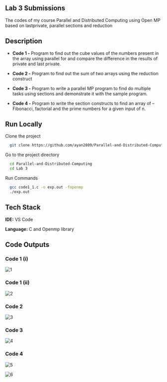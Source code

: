 ## Lab 3 Submissions

The codes of my course Parallel and Distributed Computing using Open MP based
on lastprivate, parallel sections and reduction


## Description

- **Code 1 -** Program to find out the cube values of the numbers present in the array using parallel for and compare the difference in the results of private and last private.

- **Code 2 -** Program to find out the sum of two arrays using the reduction construct
- **Code 3 -** Program to write a parallel MP program to find do multiple tasks using sections and demonstrate it with the sample program.
- **Code 4 -** Program to write the section constructs to find an array of – Fibonacci, factorial and the prime numbers for a given input of n.

## Run Locally

Clone the project

```bash
  git clone https://github.com/ayan2809/Parallel-and-Distributed-Computing
```

Go to the project directory

```bash
  cd Parallel-and-Distributed-Computing
  cd Lab 3
```

Run Commands

```bash
  gcc code1_1.c -o exp.out -fopenmp
  ./exp.out 
```

  
## Tech Stack

**IDE:** VS Code

**Language:** C and Openmp library

  
## Code Outputs

### Code 1 (i)
![1](https://user-images.githubusercontent.com/42286904/130629930-e7ede1c4-8034-45f2-857d-ba7e04842944.png)
### Code 1 (ii)
![2](https://user-images.githubusercontent.com/42286904/130630045-47214baa-f220-45da-b3b4-85c3691e48b0.png)
### Code 2
![3](https://user-images.githubusercontent.com/42286904/130630207-4481e865-a125-48cd-9c7b-82def3fe20aa.png)
### Code 3
![4](https://user-images.githubusercontent.com/42286904/130630325-1330a02b-5530-4c0d-952f-b2a67a5bec4c.png)
### Code 4
![5](https://user-images.githubusercontent.com/42286904/130630415-8c5da338-d342-4a87-8769-a657626b04db.png)

![6](https://user-images.githubusercontent.com/42286904/130630540-325088a9-b065-43b2-8d68-6f4ddd9cfe4a.png)


